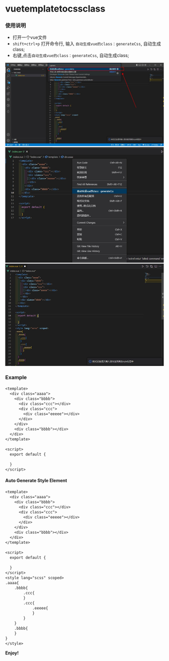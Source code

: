 # vuetemplatetocssclass

### 使用说明
- 打开一个vue文件
- `shift+ctrl+p` 打开命令行, 输入 `自动生成vue的class：generateCss`, 自动生成class;
- 右键,点击`自动生成vue的class：generateCss`, 自动生成class;

![Command](/img/command.jpg)
![Command](/img/right.jpg)
![Command](/img/result.jpg)

### Example
```vue
<template>
  <div class="aaaa">
    <div class="bbbb">
      <div class="ccc"></div>
      <div class="ccc">
        <div class="eeeee"></div>
      </div>
    </div>
    <div class="bbbb"></div>
  </div>
</template>

<script>
  export default {
    
  }
</script>
```

#### Auto Generate Style Element
``` vue
<template>
  <div class="aaaa">
    <div class="bbbb">
      <div class="ccc"></div>
      <div class="ccc">
        <div class="eeeee"></div>
      </div>
    </div>
    <div class="bbbb"></div>
  </div>
</template>

<script>
  export default {
    
  }
</script>
<style lang="scss" scoped>
.aaaa{
	.bbbb{
		.ccc{
		}
		.ccc{
			.eeeee{
			}
		}
	}
	.bbbb{
	}
}
</style>
```


**Enjoy!**
